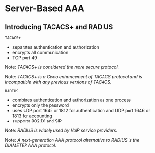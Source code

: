 Server-Based AAA
================
Introducing TACACS+ and RADIUS
------------------------------
`TACACS+`
- separates authentication and authorization
- encrypts all communication
- TCP port 49

Note: 
_TACACS+ is considered the more secure protocol._

Note: 
_TACACS+ is a Cisco enhancement of TACACS protocol and is incompatible with any previous versions of TACACS._

`RADIUS`
- combines authentication and authorization as one process
- encrypts only the password
- uses UDP port 1645 or 1812 for authentication and UDP port 1646 or 1813 for accounting
- supports 802.1X and SIP

Note:
_RADIUS is widely used by VoIP service providers._

Note: 
_A next-generation AAA protocol alternative to RADIUS is the DIAMETER AAA protocol._
